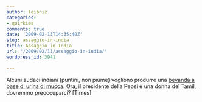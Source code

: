 ```yaml
---
author: leibniz
categories:
- quirkies
comments: true
date: '2009-02-13T14:35:40Z'
slug: assaggio-in-india
title: Assaggio in India
url: "/2009/02/13/assaggio-in-india/"
wordpress_id: 3941

---
```

Alcuni audaci indiani (puntini, non piume) vogliono produrre una [bevanda a base di urina di mucca](http://www.timesonline.co.uk/tol/life_and_style/food_and_drink/article5707554.ece). Ora, il presidente della Pepsi è una donna del Tamil, dovremmo preoccuparci? [Times]
